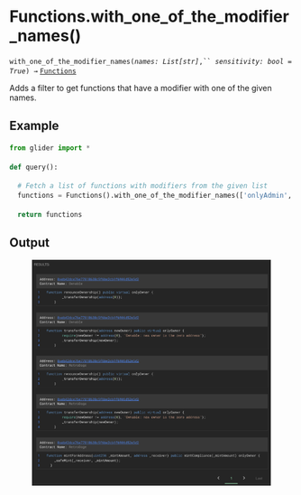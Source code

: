 # Functions.with\_one\_of\_the\_modifier\_names()

`with_one_of_the_modifier_names(`_`names: List[str]`_`,`` `_`sensitivity: bool = True`_`) →` [`Functions`](./)

Adds a filter to get functions that have a modifier with one of the given names.

## Example

```python
from glider import *

def query():
  
  # Fetch a list of functions with modifiers from the given list
  functions = Functions().with_one_of_the_modifier_names(['onlyAdmin','onlyOwner']).exec(5)

  return functions
```

## Output

<figure><img src="../../../.gitbook/assets/image (8) (1) (1) (1) (1).png" alt=""><figcaption></figcaption></figure>
